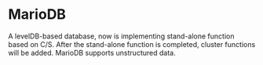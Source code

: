 # MarioDB
A levelDB-based database, now is implementing stand-alone function based on C/S. After the stand-alone function is completed, cluster functions will be added.
MarioDB supports unstructured data.